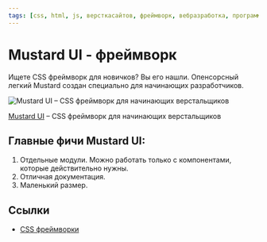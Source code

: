 ```yaml
---
tags: [css, html, js, версткасайтов, фреймворк, вебразработка, программирование]
---
```

# Mustard UI - фреймворк

Ищете CSS фреймворк для новичков? Вы его нашли. Опенсорсный легкий Mustard создан специально для начинающих разработчиков.

![Mustard UI – CSS фреймворк для начинающих верстальщиков](https://media.proglib.io/posts/2020/01/14/d5deb9647d7f1475ef7cb56a94a469ca.png)

[Mustard UI](https://kylelogue.github.io/mustard-ui/index.html) – CSS фреймворк для начинающих верстальщиков

## Главные фичи Mustard UI:

1.  Отдельные модули. Можно работать только с компонентами, которые действительно нужны.
2.  Отличная документация.
3.  Маленький размер.

## Ссылки

* [CSS фреймворки](CSS%20%D1%84%D1%80%D0%B5%D0%B9%D0%BC%D0%B2%D0%BE%D1%80%D0%BA%D0%B8.md)